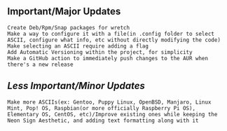 ## **Important/Major Updates**
    Create Deb/Rpm/Snap packages for wretch
    Make a way to configure it with a file(in .config folder to select ASCII, configure what info, etc without directly modifying the code)
    Make selecting an ASCII require adding a flag
    Add Automatic Versioning within the project, for simplicity
    Make a GitHub action to immediately push changes to the AUR when there's a new release


## *Less Important/Minor Updates*
    Make more ASCIIs(ex: Gentoo, Puppy Linux, OpenBSD, Manjaro, Linux Mint, Pop! OS, Raspbian(or more officially Raspberry Pi OS), Elementary OS, CentOS, etc)/Improve existing ones while keeping the Neon Sign Aesthetic, and adding text formatting along with it
